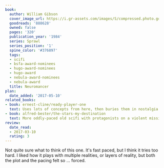 ```yaml
---
book:
  author: William Gibson
  cover_image_url: https://i.gr-assets.com/images/S/compressed.photo.goodreads.com/books/1281419771l/888628.jpg
  goodreads: '888628'
  owned: false
  pages: '320'
  publication_year: '1984'
  series: Sprawl
  series_position: '1'
  spine_color: '#376897'
  tags:
  - scifi
  - bsfa-award-nominees
  - hugo-award-nominees
  - hugo-award
  - nebula-award-nominees
  - nebula-award
  title: Neuromancer
plan:
  date_added: '2017-05-10'
related_books:
- book: ernest-cline/ready-player-one
  text: Uses lots of concepts from here, then buries them in nostalgia.
- book: alfred-bester/the-stars-my-destination
  text: More oddly-paced old scifi with protagonists on a violent mission.
review:
  date_read:
  - 2017-03-10
  rating: 3
---
```


Not quite sure what to think of this one. It's fast paced, but I think it tries too hard. I liked how it plays with
multiple realities, or layers of reality, but both the plot and the pacing felt so … forced.
